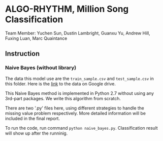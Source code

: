 # ALGO-RHYTHM, Million Song Classification

Team Member: Yuchen Sun, Dustin Lambright, Guanxu Yu, Andrew Hill, Fuxing Luan, Marc Quaintance

## Instruction
### Naive Bayes (without library)
The data this model use are the `train_sample.csv` and `test_sample.csv` in this folder. Here is the [link](https://drive.google.com/open?id=0B0UQJ5SM5N6gZ1lSaWxTODE5Y0E) to the data on Google drive.

This Naive Bayes method is implemented in Python 2.7 without using any 3rd-part packages. We write this algorithm from scratch.

There are two '.py' files here, using different strategies to handle the missing value problem respectively. More detailed information will be included in the final report.

To run the code, run command `python naive_bayes.py`. Classification result will show up after the runninig.
